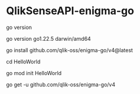 # QlikSenseAPI-enigma-go

go version

go version go1.22.5 darwin/amd64


go install github.com/qlik-oss/enigma-go/v4@latest

cd HelloWorld

go mod init HelloWorld

go get -u github.com/qlik-oss/enigma-go/v4
